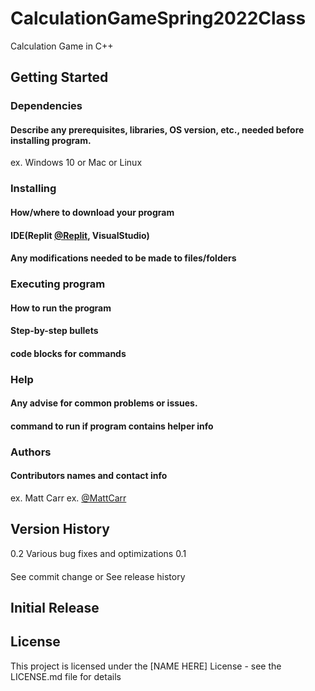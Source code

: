 # CalculationGameSpring2022Class
Calculation Game in C++

## Getting Started
### Dependencies
#### Describe any prerequisites, libraries, OS version, etc., needed before installing program.
ex. Windows 10 or Mac or Linux 

### Installing
#### How/where to download your program
#### IDE(Replit [@Replit](https://Replit.com/), VisualStudio)
#### Any modifications needed to be made to files/folders

### Executing program
#### How to run the program
#### Step-by-step bullets
#### code blocks for commands

### Help
#### Any advise for common problems or issues.
#### command to run if program contains helper info

### Authors
#### Contributors names and contact info
ex. Matt Carr
ex. [@MattCarr](https://pages.github.com/)


## Version History
0.2
Various bug fixes and optimizations
0.1
####
See commit change or See release history


## Initial Release

## License
This project is licensed under the [NAME HERE] License - see the LICENSE.md file for details
